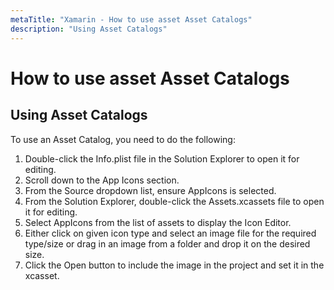 ```yaml
---
metaTitle: "Xamarin - How to use asset Asset Catalogs"
description: "Using Asset Catalogs"
---
```


# How to use asset Asset Catalogs



## Using Asset Catalogs


To use an Asset Catalog, you need to do the following:

1. Double-click the Info.plist file in the Solution Explorer to open it for editing.
1. Scroll down to the App Icons section.
1. From the Source dropdown list, ensure AppIcons is selected.
1. From the Solution Explorer, double-click the Assets.xcassets file to open it for editing.
1. Select AppIcons from the list of assets to display the Icon Editor.
1. Either click on given icon type and select an image file for the required type/size or drag in an image from a folder and drop it on the desired size.
1. Click the Open button to include the image in the project and set it in the xcasset.

